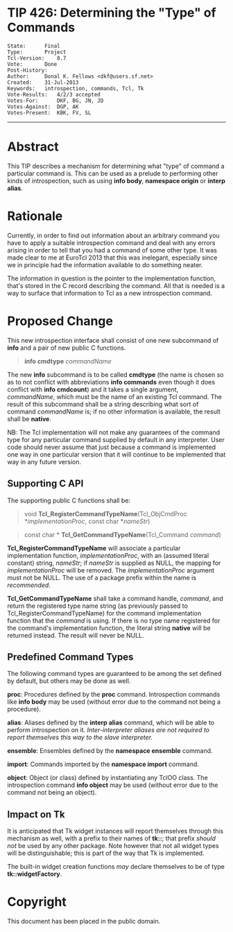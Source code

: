 # TIP 426: Determining the "Type" of Commands
	State:		Final
	Type:		Project
	Tcl-Version:	8.7
	Vote:		Done
	Post-History:	
	Author:		Donal K. Fellows <dkf@users.sf.net>
	Created:	31-Jul-2013
	Keywords:	introspection, commands, Tcl, Tk
	Vote-Results:   4/2/3 accepted
	Votes-For:      DKF, BG, JN, JD
	Votes-Against:  DGP, AK
	Votes-Present:  KBK, FV, SL
-----

# Abstract

This TIP describes a mechanism for determining what "type" of command
a particular command is. This can be used as a prelude to performing
other kinds of introspection, such as using **info body**,
**namespace origin** or **interp alias**.

# Rationale

Currently, in order to find out information about an arbitrary command
you have to apply a suitable introspection command and deal with any
errors arising in order to tell that you had a command of some other
type. It was made clear to me at EuroTcl 2013 that this was inelegant,
especially since we in principle had the information available to do
something neater.

The information in question is the pointer to the implementation
function, that's stored in the C record describing the command. All
that is needed is a way to surface that information to Tcl as a new
introspection command.

# Proposed Change

This new introspection interface shall consist of one new subcommand
of **info** and a pair of new public C functions.

 > **info cmdtype** _commandName_

The new **info** subcommand is to be called **cmdtype** \(the name
is chosen so as to not conflict with abbreviations **info commands**
even though it does conflict with **info cmdcount**\) and it takes a
single argument, _commandName_, which must be the name of an
existing Tcl command. The result of this subcommand shall be a string
describing what sort of command _commandName_ is; if no other
information is available, the result shall be **native**.

NB: The Tcl implementation will not make any guarantees of the command
type for any particular command supplied by default in any
interpreter. User code should never assume that just because a command
is implemented one way in one particular version that it will continue
to be implemented that way in any future version.

## Supporting C API

The supporting public C functions shall be:

 > void **Tcl\_RegisterCommandTypeName**\(Tcl\_ObjCmdProc
   *_implementationProc_, const char \*_nameStr_\)

 > const char \* **Tcl\_GetCommandTypeName**\(Tcl\_Command _command_\)

**Tcl\_RegisterCommandTypeName** will associate a particular
implementation function, _implementationProc_, with an \(assumed
literal constant\) string, _nameStr_; if _nameStr_ is supplied as
NULL, the mapping for _implementationProc_ will be removed. The
_implementationProc_ argument must not be NULL. The use of a package
prefix within the name is _recommended_.

**Tcl\_GetCommandTypeName** shall take a command handle, _command_,
and return the registered type name string \(as previously passed to
Tcl\_RegisterCommandTypeName\) for the command implementation function
that the _command_ is using. If there is no type name registered for
the command's implementation function, the literal string **native**
will be returned instead. The result will never be NULL.

## Predefined Command Types

The following command types are guaranteed to be among the set defined
by default, but others may be done as well.

**proc**: Procedures defined by the **proc** command. Introspection
commands like **info body** may be used (without error due to the
command not being a procedure).

**alias**: Aliases defined by the **interp alias** command, which will
be able to perform introspection on it. _Inter-interpreter aliases are
not required to report themselves this way to the slave interpreter._

**ensemble**: Ensembles defined by the **namespace ensemble** command.

**import**: Commands imported by the **namespace import** command.

**object**: Object \(or class\) defined by instantiating any TclOO
class.  The introspection command **info object** may be used (without
error due to the command not being an object).

## Impact on Tk

It is anticipated that Tk widget instances will report themselves
through this mechanism as well, with a prefix to their names of
**tk::**; that prefix _should not_ be used by any other package.
Note however that not all widget types will be distinguishable; this
is part of the way that Tk is implemented.

The built-in widget creation functions _may_ declare themselves to
be of type **tk::widgetFactory**.

# Copyright

This document has been placed in the public domain.
